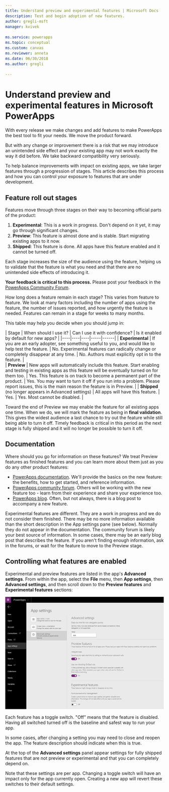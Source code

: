 ```yaml
---
title: Understand preview and experimental features | Microsoft Docs
description: Test and begin adoption of new features.
author: gregli-msft
manager: kvivek

ms.service: powerapps
ms.topic: conceptual
ms.custom: canvas
ms.reviewer: anneta
ms.date: 06/30/2018
ms.author: gregli

---
```

# Understand preview and experimental features in Microsoft PowerApps

With every release we make changes and add features to make PowerApps the best tool to fit your needs.  We move the product forward.  

But with any change or improvement there is a risk that we may introduce an unintended side effect and your existing app may not work exactly the way it did before.  We take backward compatibility very seriously.

To help balance improvements with impact on existing apps, we take larger features through a progression of stages.  This article describes this process and how you can control your exposure to features that are under development.

## Feature roll out stages

Features move through three stages on their way to becoming official parts of the product:

1. **Experimental**:  This is a work in progress.  Don't depend on it yet, it may go through significant changes. 
1. **Preview**:  This feature is almost done and is stable.  Start migrating existing apps to it now.  
1. **Shipped**:  This feature is done.  All apps have this feature enabled and it cannot be turned off.  

Each stage increases the size of the audience using the feature, helping us to validate that the feature is what you need and that there are no unintended side effects of introducing it.  

**Your feedback is critical to this process.**  Please post your feedback in the [PowerApps Community Forum](https://powerusers.microsoft.com/t5/PowerApps-Community/ct-p/PowerApps1).

How long does a feature remain in each stage?  This varies from feature to feature.  We look at many factors including the number of apps using the feature, the number of issues reported, and how urgently the feature is needed.  Features can remain in a stage for weeks to many months.

This table may help you decide when you should jump in: 

| Stage | When should I use it? | Can I use it with confidence? | Is it enabled by default for new apps? | 
|----|----|----|-----|------|
| **Experimental** | If you are an early adopter, see something useful to you, and would like to help test the feature. | No.  Experimental features can radically change or completely disappear at any time. | No. Authors must explicitly opt in to the feature.  |  
| **Preview** | New apps will automatically include this feature.  Start enabling and testing in existing apps as this feature will be eventually turned on for them too. | Yes. This feature is on track to become a permanent part of the product.  | Yes. You may want to turn it off if you run into a problem.  Please report issues, this is the main reason the feature is in Preview.  | 
| **Shipped** (no longer appears in Advanced settings) | All apps will have this feature. | Yes. | Yes.  Most cannot be disabled.  |  

Toward the end of Preview we may enable the feature for all existing apps one time.  When we do, we will mark the feature as being in **final validation**.  This gives the widest audience a last chance to try out the feature while still being able to turn it off.  Timely feedback is critical in this period as the next stage is fully shipped and it will no longer be possible to turn it off.  

## Documentation

Where should you go for information on these features?  We treat Preview features as finished features and you can learn more about them just as you do any other product features: 
- [PowerApps documentation](https://docs.microsoft.com/en-us/powerapps/maker/canvas-apps/getting-started). We'll provide the basics on the new feature: the benefits, how to get started, and reference information.
- [PowerApps community forum](https://powerusers.microsoft.com/t5/PowerApps-Community/ct-p/PowerApps1).  Others will be working with the new feature too - learn from their experience and share your experience too.
- [PowerApps blog](https://powerapps.microsoft.com/en-us/blog/).  Often, but not always, there is a blog post to accompany a new feature.

Experimental features are different.  They are a work in progress and we do not consider them finished.  There may be no more information available than the short description in the App settings pane (see below).  Normally they do not appear in the documentation.  The community forum is likely your best source of information.  In some cases, there may be an early blog post that describes the feature.  If you aren't finding enough information, ask in the forums, or wait for the feature to move to the Preview stage.

## Controlling what features are enabled

Experimental and preview features are listed in the app's **Advanced settings**.  From within the app, select the **File** menu, then **App settings**, then **Advanced settings**, and then scroll down to the **Preview features** and **Experimental features** sections:

![](media/working-with-experimental/advanced-settings.png)

Each feature has a toggle switch.  "Off" means that the feature is disabled.  Having all switched turned off is the baseline and safest way to run your app.

In some cases, after changing a setting you may need to close and reopen the app.  The feature description should indicate when this is true.   

At the top of the **Advanced settings** panel appear settings for fully shipped features that are not preview or experimental and that you can completely depend on. 

Note that these settings are per app.  Changing a toggle switch will have an impact only for the app currently open.  Creating a new app will revert these switches to their default settings.
